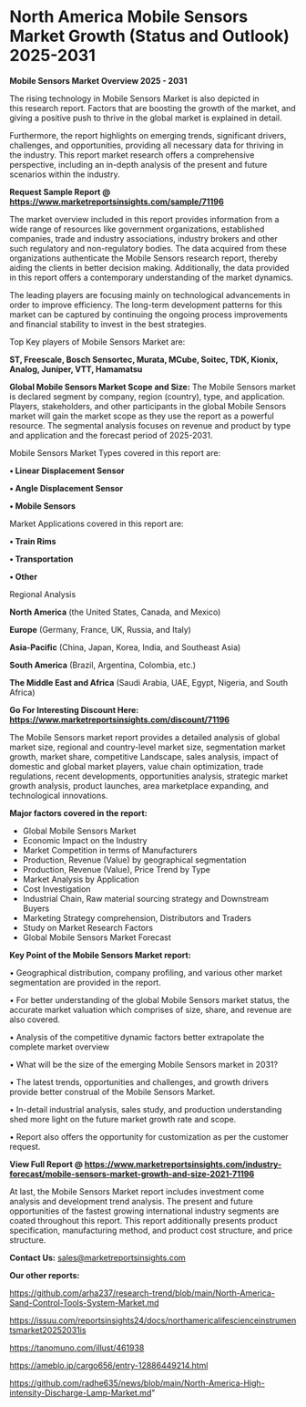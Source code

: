  # North America Mobile Sensors Market Growth (Status and Outlook) 2025-2031

<Strong> Mobile Sensors Market Overview 2025 - 2031</strong>

The rising technology in Mobile Sensors Market is also depicted in this research report. Factors that are boosting the growth of the market, and giving a positive push to thrive in the global market is explained in detail.

Furthermore, the report highlights on emerging trends, significant drivers, challenges, and opportunities, providing all necessary data for thriving in the industry. This report market research offers a comprehensive perspective, including an in-depth analysis of the present and future scenarios within the industry.

<strong>Request Sample Report @ <a href=https://www.marketreportsinsights.com/sample/71196>https://www.marketreportsinsights.com/sample/71196</a></strong>

The market overview included in this report provides information from a wide range of resources like government organizations, established companies, trade and industry associations, industry brokers and other such regulatory and non-regulatory bodies. The data acquired from these organizations authenticate the Mobile Sensors research report, thereby aiding the clients in better decision making. Additionally, the data provided in this report offers a contemporary understanding of the market dynamics.

The leading players are focusing mainly on technological advancements in order to improve efficiency. The long-term development patterns for this market can be captured by continuing the ongoing process improvements and financial stability to invest in the best strategies.

Top Key players of Mobile Sensors Market are:

<strong>ST, Freescale, Bosch Sensortec, Murata, MCube, Soitec, TDK, Kionix, Analog, Juniper, VTT, Hamamatsu</strong>

<strong><b>Global Mobile Sensors Market Scope and Size:</b></strong>
The Mobile Sensors market is declared segment by company, region (country), type, and application. Players, stakeholders, and other participants in the global Mobile Sensors market will gain the market scope as they use the report as a powerful resource. The segmental analysis focuses on revenue and product by type and application and the forecast period of 2025-2031.

Mobile Sensors Market Types covered in this report are:

<strong>• Linear Displacement Sensor

• Angle Displacement Sensor

• Mobile Sensors</strong>

Market Applications covered in this report are:

<strong>• Train Rims

• Transportation

• Other</strong> 

Regional Analysis

<strong>North America</strong> (the United States, Canada, and Mexico)

<strong>Europe</strong> (Germany, France, UK, Russia, and Italy)

<strong>Asia-Pacific</strong> (China, Japan, Korea, India, and Southeast Asia)

<strong>South America</strong> (Brazil, Argentina, Colombia, etc.)

<strong>The Middle East and Africa</strong> (Saudi Arabia, UAE, Egypt, Nigeria, and South Africa)

<strong>Go For Interesting Discount Here: <a href=https://www.marketreportsinsights.com/discount/71196>https://www.marketreportsinsights.com/discount/71196</a></strong>

The Mobile Sensors market report provides a detailed analysis of global market size, regional and country-level market size, segmentation market growth, market share, competitive Landscape, sales analysis, impact of domestic and global market players, value chain optimization, trade regulations, recent developments, opportunities analysis, strategic market growth analysis, product launches, area marketplace expanding, and technological innovations.

<strong><b>Major factors covered in the report:</b></strong>
<ul>
  <li>Global Mobile Sensors Market </li>
  <li>Economic Impact on the Industry</li>
  <li>Market Competition in terms of Manufacturers</li>
  <li>Production, Revenue (Value) by geographical segmentation</li>
  <li>Production, Revenue (Value), Price Trend by Type</li>
  <li>Market Analysis by Application</li>
  <li>Cost Investigation</li>
  <li>Industrial Chain, Raw material sourcing strategy and Downstream Buyers</li>
  <li>Marketing Strategy comprehension, Distributors and Traders</li>
  <li>Study on Market Research Factors</li>
  <li>Global Mobile Sensors Market Forecast</li>
</ul>

<strong><b>Key Point of the Mobile Sensors Market report:</b></strong>

• Geographical distribution, company profiling, and various other market segmentation are provided in the report.

• For better understanding of the global Mobile Sensors market status, the accurate market valuation which comprises of size, share, and revenue are also covered.

• Analysis of the competitive dynamic factors better extrapolate the complete market overview

• What will be the size of the emerging Mobile Sensors market in 2031?

• The latest trends, opportunities and challenges, and growth drivers provide better construal of the Mobile Sensors Market.

• In-detail industrial analysis, sales study, and production understanding shed more light on the future market growth rate and scope.

• Report also offers the opportunity for customization as per the customer request.

<strong><b>View Full Report @ <a href=https://www.marketreportsinsights.com/industry-forecast/mobile-sensors-market-growth-and-size-2021-71196>https://www.marketreportsinsights.com/industry-forecast/mobile-sensors-market-growth-and-size-2021-71196</a></b></strong>


At last, the Mobile Sensors Market report includes investment come analysis and development trend analysis. The present and future opportunities of the fastest growing international industry segments are coated throughout this report. This report additionally presents product specification, manufacturing method, and product cost structure, and price structure.

<strong>Contact Us:</strong>
sales@marketreportsinsights.com

<strong>Our other reports:</strong>

<a href=https://github.com/arha237/research-trend/blob/main/North-America-Sand-Control-Tools-System-Market.md>https://github.com/arha237/research-trend/blob/main/North-America-Sand-Control-Tools-System-Market.md</a>

<a href=https://issuu.com/reportsinsights24/docs/northamericalifescienceinstrumentsmarket20252031is>https://issuu.com/reportsinsights24/docs/northamericalifescienceinstrumentsmarket20252031is</a>

<a href=https://tanomuno.com/illust/461938>https://tanomuno.com/illust/461938</a>

<a href=https://ameblo.jp/cargo656/entry-12886449214.html>https://ameblo.jp/cargo656/entry-12886449214.html</a>

<a href=https://github.com/radhe635/news/blob/main/North-America-High-intensity-Discharge-Lamp-Market.md>https://github.com/radhe635/news/blob/main/North-America-High-intensity-Discharge-Lamp-Market.md</a>"
